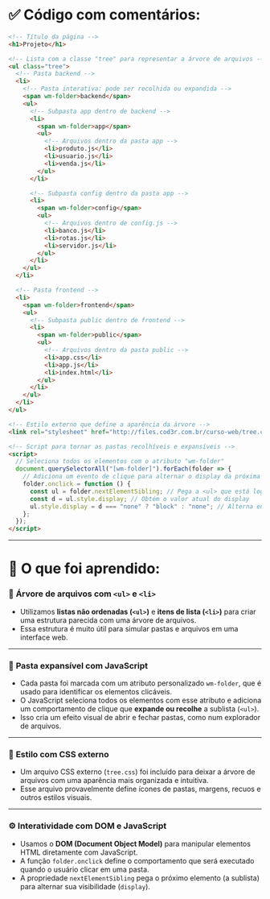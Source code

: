 # ✅ Código com comentários:

```html
<!-- Título da página -->
<h1>Projeto</h1>

<!-- Lista com a classe "tree" para representar a árvore de arquivos -->
<ul class="tree">
  <!-- Pasta backend -->
  <li>
    <!-- Pasta interativa: pode ser recolhida ou expandida -->
    <span wm-folder>backend</span>
    <ul>
      <!-- Subpasta app dentro de backend -->
      <li>
        <span wm-folder>app</span>
        <ul>
          <!-- Arquivos dentro da pasta app -->
          <li>produto.js</li>
          <li>usuario.js</li>
          <li>venda.js</li>
        </ul>
      </li>

      <!-- Subpasta config dentro da pasta app -->
      <li>
        <span wm-folder>config</span>
        <ul>
          <!-- Arquivos dentro de config.js -->
          <li>banco.js</li>
          <li>rotas.js</li>
          <li>servidor.js</li>
        </ul>
      </li>
    </ul>
  </li>

  <!-- Pasta frontend -->
  <li>
    <span wm-folder>frontend</span>
    <ul>
      <!-- Subpasta public dentro de frontend -->
      <li>
        <span wm-folder>public</span>
        <ul>
          <!-- Arquivos dentro da pasta public -->
          <li>app.css</li>
          <li>app.js</li>
          <li>index.html</li>
        </ul>
      </li>
    </ul>
  </li>
</ul>

<!-- Estilo externo que define a aparência da árvore -->
<link rel="stylesheet" href="http://files.cod3r.com.br/curso-web/tree.css" />

<!-- Script para tornar as pastas recolhíveis e expansíveis -->
<script>
  // Seleciona todos os elementos com o atributo "wm-folder"
  document.querySelectorAll("[wm-folder]").forEach(folder => {
    // Adiciona um evento de clique para alternar o display da próxima <ul>
    folder.onclick = function () {
      const ul = folder.nextElementSibling; // Pega a <ul> que está logo após o <span>
      const d = ul.style.display; // Obtém o valor atual do display
      ul.style.display = d === "none" ? "block" : "none"; // Alterna entre 'none' e 'block'
    };
  });
</script>
```

---

# 📘 O que foi aprendido:

### 🌳 **Árvore de arquivos com `<ul>` e `<li>`**

- Utilizamos **listas não ordenadas (`<ul>`)** e **itens de lista (`<li>`)** para criar uma estrutura parecida com uma árvore de arquivos.
- Essa estrutura é muito útil para simular pastas e arquivos em uma interface web.

---

### 📁 **Pasta expansível com JavaScript**

- Cada pasta foi marcada com um atributo personalizado `wm-folder`, que é usado para identificar os elementos clicáveis.
- O JavaScript seleciona todos os elementos com esse atributo e adiciona um comportamento de clique que **expande ou recolhe** a sublista (`<ul>`).
- Isso cria um efeito visual de abrir e fechar pastas, como num explorador de arquivos.

---

### 🎨 **Estilo com CSS externo**

- Um arquivo CSS externo (`tree.css`) foi incluído para deixar a árvore de arquivos com uma aparência mais organizada e intuitiva.
- Esse arquivo provavelmente define ícones de pastas, margens, recuos e outros estilos visuais.

---

### ⚙️ **Interatividade com DOM e JavaScript**

- Usamos o **DOM (Document Object Model)** para manipular elementos HTML diretamente com JavaScript.
- A função `folder.onclick` define o comportamento que será executado quando o usuário clicar em uma pasta.
- A propriedade `nextElementSibling` pega o próximo elemento (a sublista) para alternar sua visibilidade (`display`).
